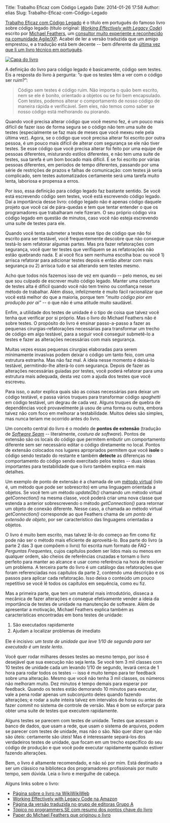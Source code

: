 Title: Trabalho Eficaz com Código Legado
Date: 2014-01-26 17:58
Author: elias
Slug: Trabalho-Eficaz-com-Código-Legado

<div dir="ltr">

[Trabalho Eficaz com Código
Legado](http://www.grupoa.com.br/livros/engenharia-de-software-e-metodos-ageis/trabalho-eficaz-com-codigo-legado/9788582600320 "Página do livro na editora brasileira")
é o título em português do famoso livro sobre código legado (título
original: *[Working Effectively with Legacy
Code](http://www.amazon.com/Working-Effectively-Legacy-Michael-Feathers/dp/0131177052)*)
escrito por [Michael Feathers](https://twitter.com/mfeathers), um
[consultor muito experiente e reconhecido na comunidade
Agile/XP](http://www.objectmentor.com/omTeam/feathers_m.html). Acabei de
ler a versão traduzida que um amigo emprestou, e a tradução está bem
decente -- bem diferente da [última vez que li um livro técnico em
português](http://eljunior.wordpress.com/2013/01/15/aventuras-com-java-ee/ "Aventuras apresentando Java EE a mim mesmo").

</div>

[![Capa do
livro](http://eljunior.files.wordpress.com/2014/01/trabalho_eficaz_codigo_legado.jpg?w=210)](http://www.grupoa.com.br/livros/engenharia-de-software-e-metodos-ageis/trabalho-eficaz-com-codigo-legado/9788582600320)

<div dir="ltr">

A definição do livro para código legado é basicamente, código sem
testes. Eis a resposta do livro à pergunta: “o que os testes têm a ver
com o código ser ruim?”:

</div>

> <div dir="ltr">
>
> Código sem testes é código ruim. Não importa o quão bem escrito, nem
> se ele é bonito, orientado a objetos ou se foi bem encapsulado. Com
> testes, podemos alterar o comportamento de nosso código de maneira
> rápida e verificável. Sem eles, não temos como saber se nosso código
> está melhorando ou piorando.
>
> </div>
>
Quando você precisa alterar código que você mesmo fez, é um pouco mais
difícil de fazer isso de forma segura se o código não tem uma suíte de
testes (especialmente se faz mais de meses que você mexeu nele pela
última vez). Agora, se o código que você precisa alterar foi escrito por
outra pessoa, é um pouco mais difícil de alterar com segurança se ele
não tiver testes. Se esse código que você precisa alterar foi feito por
uma equipe de pessoas diferentes, misturando estilos diferentes, e não
tem uma suíte de testes, sua tarefa é um bom bocado mais difícil. E se
foi escrito por várias pessoas diferentes, em períodos de tempo
diferentes, passando por uma série de restrições de prazos e falhas de
comunicação: com testes já seria complicado, sem testes automatizados
certamente será uma tarefa muito lenta, laboriosa e propensa a erros.

<div dir="ltr">

Por isso, essa definição para código legado faz bastante sentido. Se
você está escrevendo código sem testes, você está escrevendo código
legado. Daí a importância desse livro: código legado não é apenas código
daquele projeto que você cai de pára-quedas e tem que tentar entender o
que os programadores que trabalharam nele fizeram. O seu próprio código
vira código legado em questão de minutos, caso você não esteja
escrevendo uma suíte de testes para ele.

</div>

<div dir="ltr">

Quando você tenta submeter a testes esse tipo de código que não foi
escrito para ser testável, você frequentemente descobre que não consegue
testá-lo sem refatorar algumas partes. Mas pra fazer refatorações com
segurança, você quer ter testes que verifiquem se as refatorações não
estão quebrando nada. E aí você fica sem nenhuma escolha boa: ou você 1)
arrisca refatorar para adicionar testes depois e então alterar com mais
segurança ou 2) arrisca tudo e sai alterando sem testes mesmo.

</div>

<div dir="ltr">

Acho que todos nós fazemos isso de vez em quando -- pelo menos, eu sei
que sou culpado de escrever muito código legado. Manter uma cobertura de
testes alta é difícil quando você não tem treino ou confiança nesse
método de trabalhar. Além disso, infelizmente é muito fácil racionalizar
que você está melhor do que a maioria, porque tem *“muito código pior em
produção por aí”* -- o que não é uma atitude muito saudável.

</div>

<div dir="ltr">

Enfim, a utilidade dos testes de unidade é o tipo de coisa que talvez
você tenha que verificar por si próprio. Mas o livro do Michael Feathers
não é sobre testes. O propósito do livro é ensinar passo-a-passo a fazer
as pequenas cirurgias-refatorações necessárias para transformar um
trecho de código em algo testável, para a seguir você conseguir
submetê-lo a testes e fazer as alterações necessárias com mais
segurança.

</div>

<div dir="ltr">

Muitas vezes essas pequenas cirurgias elaboradas para serem minimamente
invasivas podem deixar o código um tanto feio, com uma estrutura
estranha. Mas não faz mal. A ideia nesse momento é deixá-lo testável,
permitindo-lhe alterá-lo com segurança. Depois de fazer as alterações
necessárias guiadas por testes, você poderá refatorar para uma estrutura
mais adequada, desta vez com a ajuda dos testes que você escreveu.

</div>

<div dir="ltr">

Para isso, o autor explica quais são as coisas necessárias para deixar
um código testável, e passa vários truques para transformar código
*spaghetti* em código testável, um degrau de cada vez. Alguns truques de
quebra de dependências você provavelmente já usou de uma forma ou outra,
embora talvez não com foco em melhorar a testabilidade. Muitos deles são
simples, mas nunca teriam me ocorrido antes do livro.

</div>

<div dir="ltr">

Um conceito central do livro é o modelo de **pontos de extensão**
(tradução de *[Software Seam](http://c2.com/cgi/wiki?SoftwareSeam)* --
literalmente, *costura de software*). Pontos de extensão são os locais
do código que permitem embutir um comportamento diferente sem ser
necessário editar o código diretamente no local. Pontos de extensão
colocados nos lugares apropriados permitem que você **isole** o código
sendo testado do restante e também **detecte** as diferenças no
comportamento do código sendo exercitado pelos testes -- duas ideias
importantes para testabilidade que o livro também explica em mais
detalhes.

</div>

<div dir="ltr">

Um exemplo de ponto de extensão é a chamada de um [método
virtual](http://pt.wikipedia.org/wiki/M%C3%A9todo_virtual) (isto é, um
método que pode ser sobrescrito) em uma linguagem orientada a objetos.
Se você tem um método *updateDb()* chamando um método virtual
*getConnection()* na mesma classe, você poderá criar uma nova classe que
estenda a anterior sobrescrevendo o método *getConnection()* para
retornar um objeto de conexão diferente. Nesse caso, a chamada ao método
virtual *getConnection()* corresponde ao que Feathers chama de um *ponto
de extensão de objeto*, por ser característico das linguagens orientadas
a objetos.

</div>

<div dir="ltr">

O livro é muito bem escrito, mas talvez lê-lo do começo ao fim como fiz
pode não ser o método mais eficiente de aproveitá-lo. Boa parte do livro
(a parte 2 das 3 que compõem o livro) foi escrita num formato de *FAQ -
Perguntas Frequentes*, cujos capítulos podem ser lidos mais ou menos em
qualquer ordem, são cheios de referências cruzadas e tornam o livro
perfeito para manter ao alcance e usar como referência na hora de
resolver um problema. A terceira parte do livro é um catálogo das
refatorações que foram referenciadas nos capítulos da parte 2, contendo
uma descrição e os passos para aplicar cada refatoração. Isso deixa o
conteúdo um pouco repetitivo se você lê todos os capítulos em sequência,
como eu fiz.

</div>

<div dir="ltr">

Mas a primeira parte, que tem um material mais introdutório, disseca a
mecânica de fazer alterações e consegue efetivamente vender a ideia da
importância de testes de unidade na manutenção de software. Além de
apresentar a motivação, Michael Feathers explica também as
características encontradas em bons testes de unidade:

</div>

1.  São executados rapidamente
2.  <span style="line-height: 1.5;">Ajudam a localizar problemas de
    imediato</span>

Ele é incisivo: *um teste de unidade que leve 1/10 de segundo para ser
executado é um teste lento*.

<div dir="ltr">

Você quer rodar milhares desses testes ao mesmo tempo, por isso é
desejável que sua execução não seja lenta. Se você tem 3 mil classes com
10 testes de unidade cada um levando 1/10 de segundo, levará cerca de 1
hora para rodar todos os testes -- isso é muito tempo para ter feedback
sobre uma alteração. Mesmo que você não tenha 3 mil classes, os números
não melhoram muito. Dez minutos é tempo demais para esperar por
feedback. Quando os testes estão demorando 10 minutos para executar,
vale a pena rodar apenas um subconjunto deles quando fazendo alterações;
e rodar a suíte inteira talvez em intervalos de horas ou antes de fazer
*commit* no sistema de controle de versão. Mas é bom se esforçar para
obter uma suíte de testes que executem rapidamente.

</div>

<div dir="ltr">

Alguns testes se parecem com testes de unidade. Testes que acessam o
banco de dados, que usam a rede, que usam o sistema de arquivos, podem
se parecer com testes de unidade, mas não o são. Não quer dizer que não
são úteis: certamente são úteis! Mas é interessante separá-los dos
verdadeiros testes de unidade, que focam em um trecho específico do seu
código de produção e que você pode executar rapidamente quando estiver
fazendo alterações.

</div>

<div dir="ltr">

Bem, o livro é altamente recomendado, e não só por mim. Está destinado a
ser um clássico na biblioteca dos programadores profissionais por muito
tempo, sem dúvida. Leia o livro e mergulhe de cabeça.

</div>

<div dir="ltr">

Alguns links sobre o livro:

</div>

-   [Página sobre o livro na
    WikiWikiWeb](http://c2.com/cgi/wiki?WorkingEffectivelyWithLegacyCode)
-   [Working Effectively with Legacy Code na
    Amazon](http://www.amazon.com/Working-Effectively-Legacy-Michael-Feathers/dp/0131177052)
-   [Página da versão traduzida no grupo de editoras Grupo
    A](http://www.grupoa.com.br/livros/engenharia-de-software-e-metodos-ageis/trabalho-eficaz-com-codigo-legado/9788582600320)
-   [Tópico no programmers.SE com resumo dos pontos chave do
    livro](http://programmers.stackexchange.com/questions/122014/what-are-the-key-points-of-working-effectively-with-legacy-code)
-   [Paper do Michael Feathers que originou o
    livro](http://www.objectmentor.com/resources/articles/WorkingEffectivelyWithLegacyCode.pdf)

